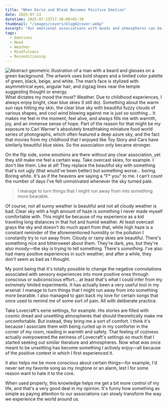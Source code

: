 ```yaml
---
title: "When Eerie and Bleak Becomes Positive Emotion"
date: 2025-07-13
datetime: 2025-07-13T17:30:00+05:30
thumbnail: "/images/covers/blog02cover.webp"
excerpt: "Our emotional associations with moods and atmospheres can be transformed through positive experiences."
tags:
  - Emotions
  - Mood
  - Weather
  - Mindfulness
  - Reconditioning
---
```


![Abstract geometric illustration of a man with a beard and glasses on a green background. The artwork uses bold shapes and a limited color palette of green, black, beige, and white. The man’s face is stylized with asymmetrical eyes, angular hair, and zigzag lines near the temple suggesting thought or energy.](/images/covers/blog02cover.webp)
What dictates my mood the most? Weather. Due to childhood experiences, I always enjoy bright, clear blue skies (I still do). Something about the warm sun rays hitting my skin, the clear blue sky with beautiful fuzzy clouds of various shapes, and cool wind blowing against me is just so soothing... It makes me feel in the moment, feel alive, and always fills me with warmth, joy, and an immense sense of hope. Part of the reason for that might be my exposure to Carl Warner's absolutely breathtaking miniature food world series of photographs, which often featured a deep azure sky, and the fact that movies from my childhood that I enjoyed like Toy Story and Cars have similarly beautiful blue skies. So the association only became stronger.

On the flip side, some emotions are there without any clear association, yet they still make me feel a certain way. Take overcast skies, for example. I don't like them. Like at all! They replace the beautiful sky with something that's not ugly (that would've been better) but something worse... boring. Boring white. It's as if the heavens are saying a "F* you" to me. I can't count the number of days I've felt unmotivated whenever the sky turned pale.

<blockquote class="pullquote">
I manage to turn things that I might run away from into something more bearable.
</blockquote>

Of course, not all sunny weather is beautiful and not all cloudy weather is bad. Clear sky with a high amount of haze is something I never made myself comfortable with. This might be because of my experience as a kid traveling long distances in that hot and humid weather. At least overcast grays the sky and doesn't do much apart from that, while high haze is a constant reminder of the aforementioned humidity or the pollution I constantly try to run away from. Cloudy or rainy skies are beautiful. There's something nice and bittersweet about them. They're dark, yes, but they're also moody—the sky is trying to tell something. There's *something*. I've also had many positive experiences in such weather, and after a while, they don't seem as bad as I thought.

My point being that it's totally possible to change the negative connotations associated with sensory experiences into more positive ones through conscious or subconscious effort... at least that's what I could infer from my extremely limited experiments. It has actually been a very useful tool in my arsenal: I manage to turn things that I might run away from into something more bearable. I also managed to gain back my love for certain songs that once used to remind me of some sort of pain. All with deliberate practice.

Take Lovecraft's eerie settings, for example. His stories are filled with cosmic dread and unsettling atmospheres that should theoretically make me uncomfortable. But instead, they bring me a sort of comfort. I think it's because I associate them with being curled up in my comforter in the corner of my room, reading in warmth and safety. That feeling of coziness actually overpowered the eeriness of Lovecraft's settings so much that I started seeking out similar literature and atmospheres. Now what was once meant to be unsettling has become something I actively enjoy—all because of the positive context in which I first experienced it.

It also helps me be more conscious about certain things—for example, I'd never set my favorite song as my ringtone or an alarm, lest I for some reason want to hate it to the core.

When used properly, this knowledge helps me get a bit more control of my life, and that's a very good deal in my opinion. It's funny how something as simple as paying attention to our associations can slowly transform the way we experience the world around us.